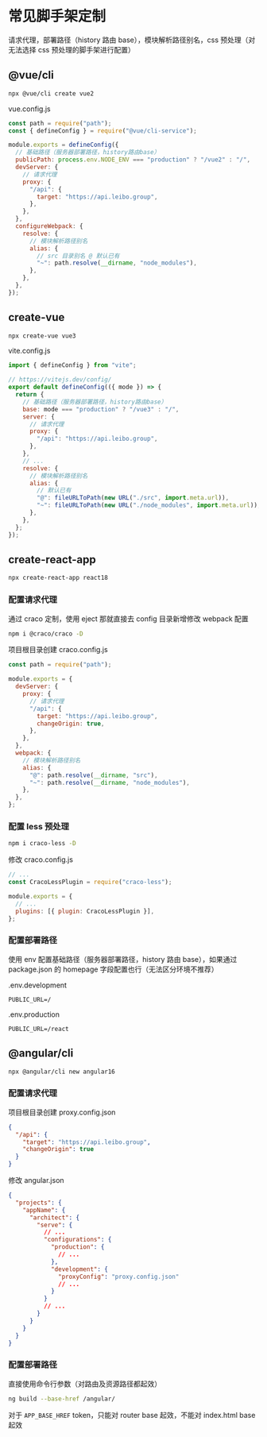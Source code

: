# 常见脚手架定制

请求代理，部署路径（history 路由 base），模块解析路径别名，css 预处理（对无法选择 css 预处理的脚手架进行配置）

## @vue/cli

```sh
npx @vue/cli create vue2
```

vue.config.js

```js
const path = require("path");
const { defineConfig } = require("@vue/cli-service");

module.exports = defineConfig({
  // 基础路径（服务器部署路径，history路由base）
  publicPath: process.env.NODE_ENV === "production" ? "/vue2" : "/",
  devServer: {
    // 请求代理
    proxy: {
      "/api": {
        target: "https://api.leibo.group",
      },
    },
  },
  configureWebpack: {
    resolve: {
      // 模块解析路径别名
      alias: {
        // src 目录别名 @ 默认已有
        "~": path.resolve(__dirname, "node_modules"),
      },
    },
  },
});
```

## create-vue

```sh
npx create-vue vue3
```

vite.config.js

```js
import { defineConfig } from "vite";

// https://vitejs.dev/config/
export default defineConfig(({ mode }) => {
  return {
    // 基础路径（服务器部署路径，history路由base）
    base: mode === "production" ? "/vue3" : "/",
    server: {
      // 请求代理
      proxy: {
        "/api": "https://api.leibo.group",
      },
    },
    // ...
    resolve: {
      // 模块解析路径别名
      alias: {
        // 默认已有
        "@": fileURLToPath(new URL("./src", import.meta.url)),
        "~": fileURLToPath(new URL("./node_modules", import.meta.url)),
      },
    },
  };
});
```

## create-react-app

```sh
npx create-react-app react18
```

### 配置请求代理

通过 craco 定制，使用 eject 那就直接去 config 目录新增修改 webpack 配置

```sh
npm i @craco/craco -D
```

项目根目录创建 craco.config.js

```js
const path = require("path");

module.exports = {
  devServer: {
    proxy: {
      // 请求代理
      "/api": {
        target: "https://api.leibo.group",
        changeOrigin: true,
      },
    },
  },
  webpack: {
    // 模块解析路径别名
    alias: {
      "@": path.resolve(__dirname, "src"),
      "~": path.resolve(__dirname, "node_modules"),
    },
  },
};
```

### 配置 less 预处理

```sh
npm i craco-less -D
```

修改 craco.config.js

```js
// ...
const CracoLessPlugin = require("craco-less");

module.exports = {
  // ...
  plugins: [{ plugin: CracoLessPlugin }],
};
```

### 配置部署路径

使用 env 配置基础路径（服务器部署路径，history 路由 base），如果通过 package.json 的 homepage 字段配置也行（无法区分环境不推荐）

.env.development

```
PUBLIC_URL=/
```

.env.production

```
PUBLIC_URL=/react
```

## @angular/cli

```sh
npx @angular/cli new angular16
```

### 配置请求代理

项目根目录创建 proxy.config.json

```json
{
  "/api": {
    "target": "https://api.leibo.group",
    "changeOrigin": true
  }
}
```

修改 angular.json

```json
{
  "projects": {
    "appName": {
      "architect": {
        "serve": {
          // ...
          "configurations": {
            "production": {
              // ...
            },
            "development": {
              "proxyConfig": "proxy.config.json"
              // ...
            }
          }
          // ...
        }
      }
    }
  }
}
```

### 配置部署路径

直接使用命令行参数（对路由及资源路径都起效）

```sh
ng build --base-href /angular/
```

对于 `APP_BASE_HREF` token，只能对 router base 起效，不能对 index.html base 起效
